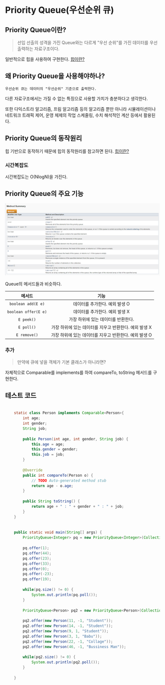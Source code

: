 Priority Queue(우선순위 큐)
===

## Priority Queue이란?

>선입 선출의 성격을 가진 Queue와는 다르게 "우선 순위"를 가진 데이터를 우선 출력하는 자료구조이다.

일반적으로 힙을 사용하여 구현한다. [힙이란?](./Heap.md)

## 왜 Priority Queue을 사용해야하나?

    우선순위 큐는 데이터의 "우선순위" 기준으로 출력한다.

다른 자료구조에서는 가질 수 없는 특징으로 사용할 가치가 충분하다고 생각한다.

또한 다익스트라 알고리즘, 프림 알고리즘 등의 알고리즘 뿐만 아니라 시뮬레이션이나 네트워크 트래픽 제어, 운영 체제의 작업 스케줄링, 수치 해석적인 계산 등에서 활용된다.

## Priority Queue의 동작원리

힙 기반으로 동작하기 때문에 힙의 동작원리를 참고하면 된다. [힙이란?](./Heap.md)

### 시간복잡도

시간복잡도는 O(NlogN)을 가진다.

## Priority Queue의 주요 기능

![method](./img/PQmethod.png)

Queue의 메서드들과 비슷하다.

| 메서드 | 기능 |
|:---:|:---:|
| `boolean add(E e)` | 데이터를 추가한다. 예외 발생 O|
| `boolean offer(E e)` | 데이터를 추가한다. 예외 발생 X |
| `E peek()` | 가장 하위에 있는 데이터를 반환한다. |
| `E poll()` | 가장 하위에 있는 데이터를 지우고 반환한다. 예외 발생 X |
| `E remove()` | 가장 하위에 있는 데이터를 지우고 반환한다. 예외 발생 O |

### 추가

> 만약에 큐에 넣을 객체가 기본 클래스가 아니라면?

자체적으로 Comparable를 implements를 하여 compareTo, toString 메서드를 구현한다.

## 테스트 코드

```java

	static class Person implements Comparable<Person>{
		int age;
		int gender;
		String job;
		
		public Person(int age, int gender, String job) {
			this.age = age;
			this.gender = gender;
			this.job = job;
		}

		@Override
		public int compareTo(Person o) {
			// TODO Auto-generated method stub
			return age - o.age;
		}
		
		public String toString() {
			return age + " : " + gender + " : " + job;
		}
	}
	
	
	public static void main(String[] args) {
		PriorityQueue<Integer> pq = new PriorityQueue<Integer>(Collections.reverseOrder());
	
		pq.offer(1);
		pq.offer(44);
		pq.offer(23);
		pq.offer(33);
		pq.offer(0);
		pq.offer(-23);
		pq.offer(19);
		
		while(pq.size() != 0) {
			System.out.println(pq.poll());
		}
		
		PriorityQueue<Person> pq2 = new PriorityQueue<Person>(Collections.reverseOrder());
		
		pq2.offer(new Person(11, -1, "Student"));
		pq2.offer(new Person(14, -1, "Student"));
		pq2.offer(new Person(9, 1, "Student"));
		pq2.offer(new Person(3, 1, "Babu"));
		pq2.offer(new Person(22, -1, "Collage"));
		pq2.offer(new Person(46, -1, "Bussiness Man"));
	
		while(pq2.size() != 0) {
			System.out.println(pq2.poll());
		}
		
	}

```